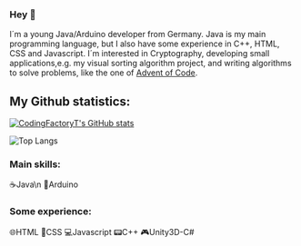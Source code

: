 ### Hey 👋

I´m a young Java/Arduino developer from Germany. Java is my main programming language, but I also have some experience in C++, HTML, CSS and Javascript. I´m interested in Cryptography, developing small applications,e.g. my visual sorting algorithm project, and writing algorithms to solve problems, like the one of [Advent of Code](https://adventofcode.com).

## My Github statistics:
[![CodingFactoryT's GitHub stats](https://github-readme-stats.vercel.app/api?username=CodingFactoryT&theme=tokyonight)](https://github.com/CodingFactoryT/github-readme-stats)

![Top Langs](https://github-readme-stats.vercel.app/api/top-langs/?username=CodingFactoryT&theme=tokyonight&card_width=495)

### Main skills: 
☕Java\n
🎫Arduino

### Some experience: 
🌐HTML 
📜CSS
💻Javascript
📟C++
🎮Unity3D-C#
